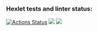 ### Hexlet tests and linter status:
[![Actions Status](https://github.com/Detya9/python-project-49/actions/workflows/hexlet-check.yml/badge.svg)](https://github.com/Detya9/python-project-49/actions)
<a href="https://codeclimate.com/github/Detya9/python-project-49/maintainability"><img src="https://api.codeclimate.com/v1/badges/8f946a3d0094fac015ba/maintainability" /></a>
<a href="https://asciinema.org/a/G9h8lfhQs4eIKrBf4IClHgW3Z" target="_blank"><img src="https://asciinema.org/a/G9h8lfhQs4eIKrBf4IClHgW3Z.svg" /></a>
